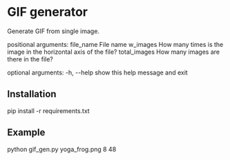 # GIF generator

Generate GIF from single image.

positional arguments:
  file_name     File name
  w_images      How many times is the image in the horizontal axis of the
                file?
  total_images  How many images are there in the file?

optional arguments:
  -h, --help    show this help message and exit

## Installation

pip install -r requirements.txt

## Example

python gif_gen.py yoga_frog.png 8 48

